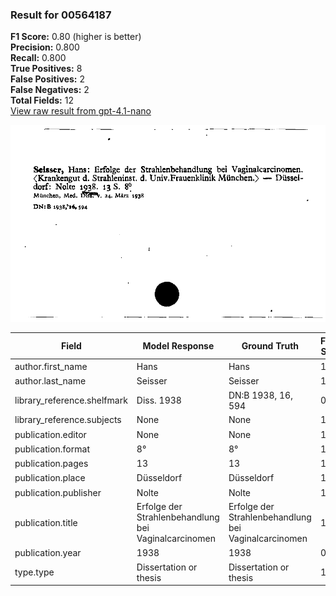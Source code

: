 ### Result for 00564187
**F1 Score:** 0.80 (higher is better)<br>**Precision:** 0.800<br>**Recall:** 0.800<br>**True Positives:** 8<br>**False Positives:** 2<br>**False Negatives:** 2<br>**Total Fields:** 12<br>[View raw result from gpt-4.1-nano](https://github.com/RISE-UNIBAS/humanities_data_benchmark/blob/main/results/2025-09-24/T0162/request_T0162_00564187.json)

<img src="https://github.com/RISE-UNIBAS/humanities_data_benchmark/blob/main/benchmarks/zettelkatalog/images/00564187.jpg?raw=true" alt="00564187" width="600px">

| Field | Model Response | Ground Truth | Fuzzy Score | Match |
|-------|----------------|--------------|-------------|-------|
| author.first_name | Hans | Hans | 1.000 | ✅ |
| author.last_name | Seisser | Seisser | 1.000 | ✅ |
| library_reference.shelfmark | Diss. 1938 | DN:B 1938, 16, 594 | 0.429 | ❌ |
| library_reference.subjects | None | None | 1.000 | ✅ |
| publication.editor | None | None | 1.000 | ✅ |
| publication.format | 8° | 8° | 1.000 | ✅ |
| publication.pages | 13 | 13 | 1.000 | ✅ |
| publication.place | Düsseldorf | Düsseldorf | 1.000 | ✅ |
| publication.publisher | Nolte | Nolte | 1.000 | ✅ |
| publication.title | Erfolge der Strahlenbehandlung bei Vaginalcarcinomen | Erfolge der Strahlenbehandlung bei Vaginalcarcinomen | 1.000 | ✅ |
| publication.year | 1938 | 1938 | 0.000 | ❌ |
| type.type | Dissertation or thesis | Dissertation or thesis | 1.000 | ✅ |

